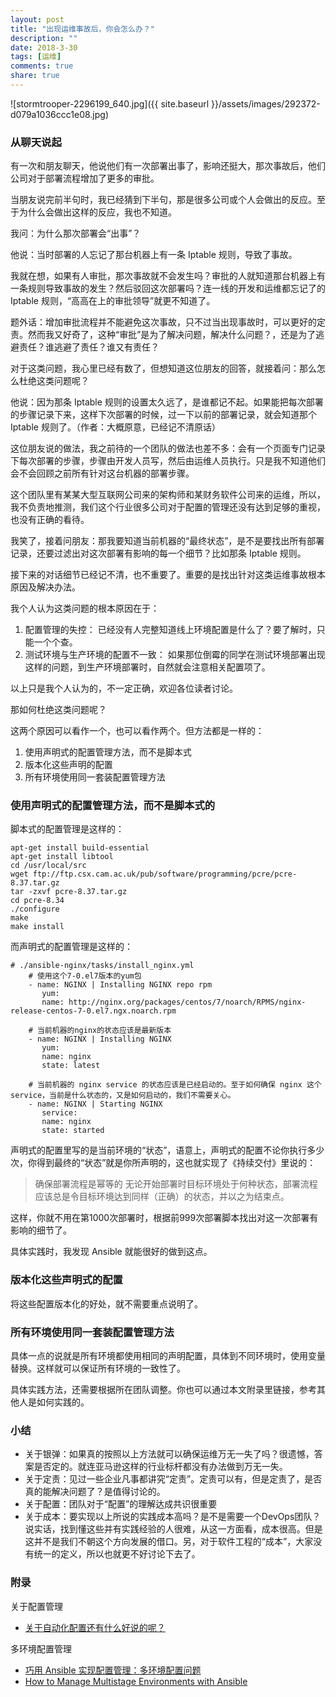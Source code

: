 ```yaml
---
layout: post
title: "出现运维事故后，你会怎么办？"
description: ""
date: 2018-3-30
tags: [运维]
comments: true
share: true
---
```

![stormtrooper-2296199_640.jpg]({{ site.baseurl }}/assets/images/292372-d079a1036ccc1e08.jpg)

### 从聊天说起
有一次和朋友聊天，他说他们有一次部署出事了，影响还挺大，那次事故后，他们公司对于部署流程增加了更多的审批。

当朋友说完前半句时，我已经猜到下半句，那是很多公司或个人会做出的反应。至于为什么会做出这样的反应，我也不知道。

我问：为什么那次部署会“出事”？

他说：当时部署的人忘记了那台机器上有一条 Iptable 规则，导致了事故。

我就在想，如果有人审批，那次事故就不会发生吗？审批的人就知道那台机器上有一条规则导致事故的发生？然后驳回这次部署吗？连一线的开发和运维都忘记了的 Iptable 规则，“高高在上的审批领导”就更不知道了。

题外话：增加审批流程并不能避免这次事故，只不过当出现事故时，可以更好的定责。然而我又好奇了，这种“审批”是为了解决问题，解决什么问题？，还是为了逃避责任？谁逃避了责任？谁又有责任？

对于这类问题，我心里已经有数了，但想知道这位朋友的回答，就接着问：那么怎么杜绝这类问题呢？

他说：因为那条 Iptable 规则的设置太久远了，是谁都记不起。如果能把每次部署的步骤记录下来，这样下次部署的时候，过一下以前的部署记录，就会知道那个 Iptable 规则了。（作者：大概原意，已经记不清原话）

这位朋友说的做法，我之前待的一个团队的做法也差不多：会有一个页面专门记录下每次部署的步骤，步骤由开发人员写，然后由运维人员执行。只是我不知道他们会不会回顾之前所有针对这台机器的部署步骤。

这个团队里有某某大型互联网公司来的架构师和某财务软件公司来的运维，所以，我不负责地推测，我们这个行业很多公司对于配置的管理还没有达到足够的重视，也没有正确的看待。

我笑了，接着问朋友：那我要知道当前机器的“最终状态”，是不是要找出所有部署记录，还要过滤出对这次部署有影响的每一个细节？比如那条 Iptable 规则。

接下来的对话细节已经记不清，也不重要了。重要的是找出针对这类运维事故根本原因及解决办法。

我个人认为这类问题的根本原因在于：

1. 配置管理的失控：
    已经没有人完整知道线上环境配置是什么了？要了解时，只能一个个查。
2. 测试环境与生产环境的配置不一致：
    如果那位倒霉的同学在测试环境部署出现这样的问题，到生产环境部署时，自然就会注意相关配置项了。

以上只是我个人认为的，不一定正确，欢迎各位读者讨论。

那如何杜绝这类问题呢？

这两个原因可以看作一个，也可以看作两个。但方法都是一样的：

1. 使用声明式的配置管理方法，而不是脚本式
2. 版本化这些声明的配置
2. 所有环境使用同一套装配置管理方法


### 使用声明式的配置管理方法，而不是脚本式的

脚本式的配置管理是这样的：

```
apt-get install build-essential
apt-get install libtool
cd /usr/local/src
wget ftp://ftp.csx.cam.ac.uk/pub/software/programming/pcre/pcre-8.37.tar.gz
tar -zxvf pcre-8.37.tar.gz
cd pcre-8.34
./configure
make
make install
```
而声明式的配置管理是这样的：

```
# ./ansible-nginx/tasks/install_nginx.yml
    # 使用这个7-0.el7版本的yum包
    - name: NGINX | Installing NGINX repo rpm
       yum:
       name: http://nginx.org/packages/centos/7/noarch/RPMS/nginx-release-centos-7-0.el7.ngx.noarch.rpm

    # 当前机器的nginx的状态应该是最新版本
    - name: NGINX | Installing NGINX
       yum:
       name: nginx  
       state: latest

    # 当前机器的 nginx service 的状态应该是已经启动的。至于如何确保 nginx 这个 service，当前是什么状态的，又是如何启动的，我们不需要关心。
    - name: NGINX | Starting NGINX
       service:
       name: nginx
       state: started
```
声明式的配置里写的是当前环境的“状态”，语意上，声明式的配置不论你执行多少次，你得到最终的“状态”就是你所声明的，这也就实现了《持续交付》里说的：

> 确保部署流程是幂等的
> 无论开始部署时目标环境处于何种状态，部署流程应该总是令目标环境达到同样（正确）的状态，并以之为结束点。

这样，你就不用在第1000次部署时，根据前999次部署脚本找出对这一次部署有影响的细节了。

具体实践时，我发现 Ansible 就能很好的做到这点。

### 版本化这些声明式的配置
将这些配置版本化的好处，就不需要重点说明了。

### 所有环境使用同一套装配置管理方法
具体一点的说就是所有环境都使用相同的声明配置，具体到不同环境时，使用变量替换。这样就可以保证所有环境的一致性了。

具体实践方法，还需要根据所在团队调整。你也可以通过本文附录里链接，参考其他人是如何实践的。

### 小结
* 关于银弹：如果真的按照以上方法就可以确保运维万无一失了吗？很遗憾，答案是否定的。就连亚马逊这样的行业标杆都没有办法做到万无一失。
* 关于定责：见过一些企业凡事都讲究“定责”。定责可以有，但是定责了，是否真的能解决问题了？是值得讨论的。
* 关于配置：团队对于“配置”的理解达成共识很重要
* 关于成本：要实现以上所说的实践成本高吗？是不是需要一个DevOps团队？
    说实话，找到懂这些并有实践经验的人很难，从这一方面看，成本很高。但是这并不是我们不朝这个方向发展的借口。另，对于软件工程的“成本”，大家没有统一的定义，所以也就更不好讨论下去了。


### 附录
关于配置管理

* [关于自动化配置还有什么好说的呢？](https://showme.codes/2016-08-12/automation-configuration/)


多环境配置管理

* [巧用 Ansible 实现配置管理：多环境配置问题](https://showme.codes/2018-03-11/ansible-inventory-configuration/)
* [How to Manage Multistage Environments with Ansible](https://www.digitalocean.com/community/tutorials/how-to-manage-multistage-environments-with-ansible)
